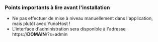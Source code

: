 ### Points importants à lire avant l'installation

- Ne pas effectuer de mise à niveau manuellement dans l'application, mais plutôt avec YunoHost !
- L'interface d'administration sera disponible à l'adresse https://__DOMAIN__/?s=admin

